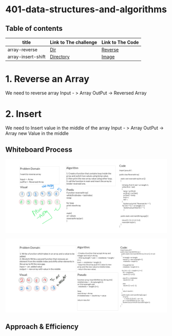 # 401-data-structures-and-algorithms

## Table of contents

  

| title       | Link to The challenge       | Link to The Code                 |         
| ------------|-----------------------------|----------------------------------|
|array-reverse|[Dir](challenges/reverse) |[Reverse](challenges/reverse/reverse.png)|
|array-insert-shift|[Directory](challenges/insert) |[Image](challenges/insert/insert.png) |



# 1. Reverse an Array
<!-- Description of the challenge -->
We need to reverse array
Input - > Array
OutPut -> Reversed Array

# 2. Insert
We need to Insert value in the middle of the array
Input - > Array
OutPut -> Array new Value in the middle

## Whiteboard Process
<!-- Embedded whiteboard image -->

![Reverse](challenges/reverse/reverse.png)

![Insert](challenges/insert/insert.png)


## Approach & Efficiency
<!-- What approach did you take? Discuss Why. What is the Big O space/time for this approach? -->
